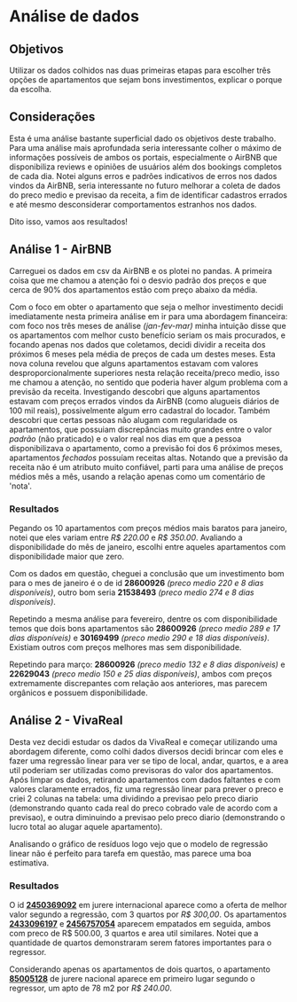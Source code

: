 # Análise de dados

## Objetivos

Utilizar os dados colhidos nas duas primeiras etapas para escolher três opções de apartamentos que sejam bons investimentos, explicar o porque da escolha.

## Considerações

Esta é uma análise bastante superficial dado os objetivos deste trabalho. Para uma análise mais aprofundada seria interessante colher o máximo de informações possíveis
de ambos os portais, especialmente o AirBNB que disponibiliza reviews e opiniões de usuários além dos bookings completos de cada dia. Notei alguns erros e padrões indicativos de erros nos dados vindos da AirBNB, seria interessante no futuro melhorar a coleta de dados do preco medio e previsao da receita, a fim de identificar cadastros errados e até mesmo desconsiderar comportamentos estranhos nos dados.

Dito isso, vamos aos resultados!

## Análise 1 - AirBNB

Carreguei os dados em csv da AirBNB e os plotei no pandas. A primeira coisa que me chamou a atenção foi o desvio padrão dos preços
e que cerca de 90% dos apartamentos estão com preço abaixo da média.

Com o foco em obter o apartamento que seja o melhor investimento decidi imediatamente nesta primeira análise em ir para uma abordagem financeira:
com foco nos três meses de análise *(jan-fev-mar)* minha intuição disse que os apartamentos com melhor custo benefício seriam os mais procurados, e focando apenas nos dados que coletamos, decidi dividir a receita dos próximos 6 meses pela média de preços de cada um destes meses.
Esta nova coluna revelou que alguns apartamentos estavam com valores desproporcionalmente superiores nesta relação receita/preco medio,
isso me chamou a atenção, no sentido que poderia haver algum problema com a previsão da receita. Investigando descobri que alguns apartamentos estavam com preços errados vindos da AirBNB (como alugueis diários de 100 mil reais), possivelmente algum erro cadastral do locador.
Também descobri que certas pessoas não alugam com regularidade os apartamentos, que possuiam discrepâncias muito grandes entre o valor *padrão* (não praticado) e o valor real nos dias em que a pessoa disponibilizava o apartamento, como a previsão foi dos 6 próximos meses, apartamentos *fechados* possuíam receitas altas. Notando que a previsão da receita não é um atributo muito confiável, parti para uma análise de preços médios mês a mês, usando a relação apenas como um comentário de 'nota'.

### Resultados

Pegando os 10 apartamentos com preços médios mais baratos para janeiro, notei que eles variam entre *R$ 220.00* e *R$ 350.00*. Avaliando a disponibilidade do mês de janeiro, escolhi entre aqueles apartamentos com disponibilidade maior que zero.

Com os dados em questão, cheguei a conclusão que um investimento bom para o mes de janeiro é o de id **28600926** *(preco medio 220 e 8 dias disponíveis)*, outro bom seria **21538493** *(preco medio 274 e 8 dias disponíveis)*.

Repetindo a mesma análise para fevereiro, dentre os com disponibilidade temos que dois bons apartamentos são **28600926** *(preco medio 289 e 17 dias disponíveis)* e **30169499** *(preco medio 290 e 18 dias disponíveis)*. Existiam outros com preços melhores mas sem disponibilidade.

Repetindo para março: **28600926** *(preco medio 132 e 8 dias disponíveis)* e **22629043** *(preco medio 150 e 25 dias disponíveis)*, ambos com preços extremamente discrepantes com relação aos anteriores, mas parecem orgânicos e possuem disponibilidade.

## Análise 2 - VivaReal

Desta vez decidi estudar os dados da VivaReal e começar utilizando uma abordagem diferente, como colhi dados diversos decidi brincar com eles e fazer uma regressão linear para ver se tipo de local, andar, quartos, e a area util poderiam ser utilizadas como previsoras do valor dos apartamentos. Após limpar os dados, retirando apartamentos com dados faltantes e com valores claramente errados, fiz uma regressão linear para prever o preco e criei 2 colunas na tabela: uma dividindo a previsao pelo preco diario (demonstrando quanto cada real do preco cobrado vale de acordo com a previsao), e outra diminuindo a previsao pelo preco diario (demonstrando o lucro total ao alugar aquele apartamento).

Analisando o gráfico de resíduos logo vejo que o modelo de regressão linear não é perfeito para tarefa em questão, mas parece uma boa estimativa.

### Resultados

O id [**2450369092**](https://www.vivareal.com.br/imovel/apartamento-3-quartos-jurere-internacional-bairros-florianopolis-com-garagem-110m2-aluguel-RS300-id-2450369092/) em jurere internacional aparece como a oferta de melhor valor segundo a regressão, com 3 quartos por *R$ 300,00*. Os apartamentos [**2433096197**](https://www.vivareal.com.br/imovel/apartamento-3-quartos-jurere-internacional-bairros-florianopolis-com-garagem-94m2-venda-RS905000-id-2433096197/) e [**2456757054**](https://www.vivareal.com.br/imovel/apartamento-3-quartos-jurere-internacional-bairros-florianopolis-com-garagem-110m2-aluguel-RS300-id-2450369092/) aparecem empatados em seguida, ambos com preco de R$ 500.00, 3 quartos e area util similares. Notei que a quantidade de quartos demonstraram serem fatores importantes para o regressor.
 
Considerando apenas os apartamentos de dois quartos, o apartamento [**85005128**](https://www.vivareal.com.br/imovel/apartamento-2-quartos-jurere-bairros-florianopolis-com-garagem-78m2-aluguel-RS240-id-85005128/) de jurere nacional aparece em primeiro lugar segundo o regressor, um apto de 78 m2 por *R$ 240.00*.
